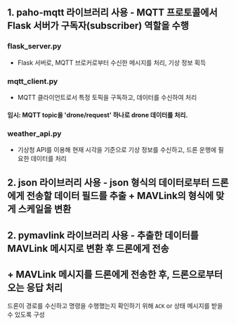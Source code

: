 ## 1. paho-mqtt 라이브러리 사용 - MQTT 프로토콜에서 Flask 서버가 구독자(subscriber) 역할을 수행

### flask_server.py
- Flask 서버로, MQTT 브로커로부터 수신한 메시지를 처리, 기상 정보 획득

### mqtt_client.py
- MQTT 클라이언트로서 특정 토픽을 구독하고, 데이터를 수신하여 처리

#### 임시: MQTT topic을 'drone/request' 하나로 drone 데이터를 처리.

 
### weather_api.py
- 기상청 API를 이용해 현재 시각을 기준으로 기상 정보를 수신하고, 드론 운행에 필요한 데이터를 처리


## 2. json 라이브러리 사용 - json 형식의 데이터로부터 드론에게 전송할 데이터 필드를 추출 + MAVLink의 형식에 맞게 스케일을 변환

## 2. pymavlink 라이브러리 사용 - 추출한 데이터를 MAVLink 메시지로 변환 후 드론에게 전송

## + MAVLink 메시지를 드론에게 전송한 후, 드론으로부터 오는 응답 처리
드론이 경로를 수신하고 명령을 수행했는지 확인하기 위해 `ACK` or 상태 메시지를 받을 수 있도록 구성
